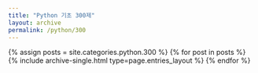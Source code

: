 ```yaml
---
title: "Python 기초 300제"
layout: archive
permalink: /python/300
---
```

{% assign posts = site.categories.python.300 %}
{% for post in posts %} {% include archive-single.html type=page.entries_layout %} {% endfor %}